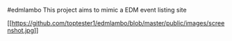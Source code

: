 #edmlambo
This project aims to mimic a EDM event listing site

[[https://github.com/toptester1/edmlambo/blob/master/public/images/screenshot.jpg]]
